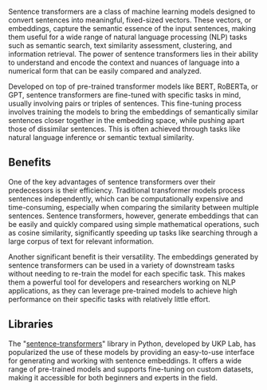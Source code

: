 Sentence transformers are a class of machine learning models designed to convert sentences into meaningful, fixed-sized vectors. These vectors, or embeddings, capture the semantic essence of the input sentences, making them useful for a wide range of natural language processing (NLP) tasks such as semantic search, text similarity assessment, clustering, and information retrieval. The power of sentence transformers lies in their ability to understand and encode the context and nuances of language into a numerical form that can be easily compared and analyzed.

Developed on top of pre-trained transformer models like BERT, RoBERTa, or GPT, sentence transformers are fine-tuned with specific tasks in mind, usually involving pairs or triples of sentences. This fine-tuning process involves training the models to bring the embeddings of semantically similar sentences closer together in the embedding space, while pushing apart those of dissimilar sentences. This is often achieved through tasks like natural language inference or semantic textual similarity.

## Benefits

One of the key advantages of sentence transformers over their predecessors is their efficiency. Traditional transformer models process sentences independently, which can be computationally expensive and time-consuming, especially when comparing the similarity between multiple sentences. Sentence transformers, however, generate embeddings that can be easily and quickly compared using simple mathematical operations, such as cosine similarity, significantly speeding up tasks like searching through a large corpus of text for relevant information.

Another significant benefit is their versatility. The embeddings generated by sentence transformers can be used in a variety of downstream tasks without needing to re-train the model for each specific task. This makes them a powerful tool for developers and researchers working on NLP applications, as they can leverage pre-trained models to achieve high performance on their specific tasks with relatively little effort.

## Libraries

The "[sentence-transformers](https://pypi.org/project/sentence-transformers/)" library in Python, developed by UKP Lab, has popularized the use of these models by providing an easy-to-use interface for generating and working with sentence embeddings. It offers a wide range of pre-trained models and supports fine-tuning on custom datasets, making it accessible for both beginners and experts in the field.
